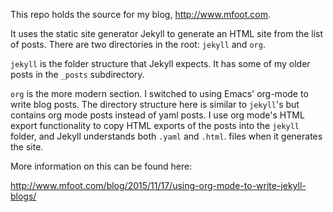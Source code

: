 This repo holds the source for my blog, http://www.mfoot.com.

It uses the static site generator Jekyll to generate an HTML site from the list of posts. There are
two directories in the root: `jekyll` and `org`.

`jekyll` is the folder structure that Jekyll expects. It has some of my older posts in the `_posts`
subdirectory.

`org` is the more modern section. I switched to using Emacs' org-mode to write blog posts. The
directory structure here is similar to `jekyll`'s but contains org mode posts instead of yaml
posts. I use org mode's HTML export functionality to copy HTML exports of the posts into the
`jekyll` folder, and Jekyll understands both `.yaml` and `.html`. files when it generates the site.

More information on this can be found here:

http://www.mfoot.com/blog/2015/11/17/using-org-mode-to-write-jekyll-blogs/
